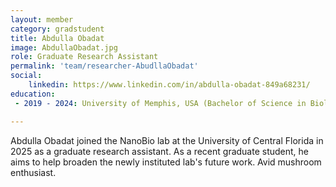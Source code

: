 ```yaml
---
layout: member
category: gradstudent
title: Abdulla Obadat
image: AbdullaObadat.jpg
role: Graduate Research Assistant
permalink: 'team/researcher-AbudllaObadat'
social:
    linkedin: https://www.linkedin.com/in/abdulla-obadat-849a68231/
education:
 - 2019 - 2024: University of Memphis, USA (Bachelor of Science in Biology & Bachelor of Science in Biomedical Engineering)

---
```


Abdulla Obadat joined the NanoBio lab at the University of Central Florida in 2025 as a graduate research assistant. As a recent graduate student, he aims to help broaden the newly instituted lab's future work. Avid mushroom enthusiast.

